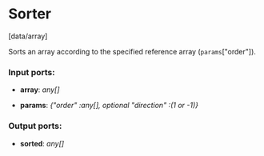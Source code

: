 # Sorter

[data/array]

Sorts an array according to the specified reference array (`params`["order"]).

### Input ports:

* __array__: _any[]_



* __params__: _{"order" :any[], optional "direction" :(1 or -1)}_



### Output ports:

* __sorted__: _any[]_



